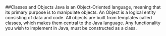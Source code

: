 ##Classes and Objects
Java is an Object-Oriented language, meaning that its primary purpose is to manipulate objects. An Object is a logical entity 
consisting of data and code. All objects are built from templates called classes, which makes them central to the Java language. 
Any functionality you wish to implement in Java, must be constructed as a class.
